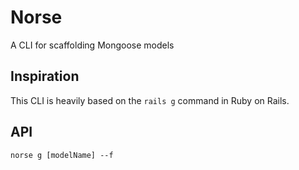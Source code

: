 # Norse

A CLI for scaffolding Mongoose models

## Inspiration

This CLI is heavily based on the `rails g` command in Ruby on Rails.

## API

`norse g [modelName] --f`
